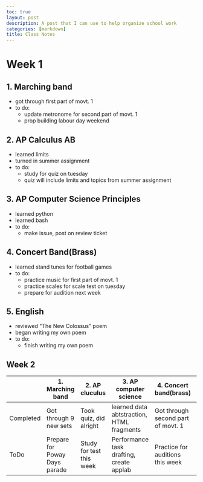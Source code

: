 ```yaml
---
toc: true
layout: post
description: A post that I can use to help organize school work
categories: [markdown]
title: Class Notes
---
```

# Week 1
## 1. Marching band
- got through first part of movt. 1 
- to do:
  - update metronome for second part of movt. 1
  - prop building labour day weekend

## 2. AP Calculus AB
- learned limits
- turned in summer assignment
- to do:
  - study for quiz on tuesday
  - quiz will include limits and topics from summer assignment 

## 3. AP Computer Science Principles
- learned python
- learned bash
- to do:
  - make issue, post on review ticket

## 4. Concert Band(Brass)
- learned stand tunes for football games
- to do:
  - practice music for first part of movt. 1
  - practice scales for scale test on tuesday
  - prepare for audition next week

## 5. English
- reviewed "The New Colossus" poem
- began writing my own poem
- to do:
  - finish writing my own poem

## Week 2

| | 1. Marching band | 2. AP cluculus | 3. AP computer science | 4. Concert band(brass) | 5. English |
|-|------------------|----------------|------------------------|------------------------|------------|
|Completed|Got through 9 new sets|Took quiz, did alright|learned data abtstraction, HTML fragments|Got through second part of movt. 1|Went to library, picked up Persepolis|
|ToDo|Prepare for Poway Days parade|Study for test this week|Performance task drafting, create applab|Practice for auditions this week|TBD|
